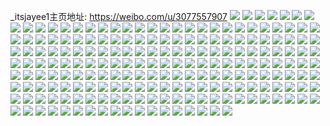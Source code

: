 _itsjayee1主页地址: https://weibo.com/u/3077557907 
![](https://wx4.sinaimg.cn/mw2000/b76fce93gy1h95wquapmlj22c0340u0x.jpg) 
![](https://wx4.sinaimg.cn/mw2000/b76fce93gy1h95wjpyvktj22112pdb29.jpg) 
![](https://wx4.sinaimg.cn/mw2000/b76fce93gy1h95wip6q0uj22442the81.jpg) 
![](https://wx4.sinaimg.cn/mw2000/b76fce93gy1h95wqrpmfvj22c0340u0x.jpg) 
![](https://wx4.sinaimg.cn/mw2000/b76fce93gy1h95wikm6k8j22dc35sqv6.jpg) 
![](https://wx4.sinaimg.cn/mw2000/b76fce93gy1h95wqszwhpj22c0340x6p.jpg) 
![](https://wx4.sinaimg.cn/mw2000/b76fce93gy1h95wirycibj21ox299u0x.jpg) 
![](https://wx4.sinaimg.cn/mw2000/b76fce93gy1h93n4ev7gbj21sc2ds1ky.jpg) 
![](https://wx4.sinaimg.cn/mw2000/b76fce93gy1h8e500vo7tj20u0140tho.jpg) 
![](https://wx4.sinaimg.cn/mw2000/b76fce93gy1h8e5025aptj20u0140dns.jpg) 
![](https://wx4.sinaimg.cn/mw2000/b76fce93gy1h8bzazn6yuj22c0340x6q.jpg) 
![](https://wx4.sinaimg.cn/mw2000/b76fce93gy1h894vlv44jj22c0340x6q.jpg) 
![](https://wx4.sinaimg.cn/mw2000/b76fce93gy1h894vv843rj22c0340b2b.jpg) 
![](https://wx4.sinaimg.cn/mw2000/b76fce93gy1h894xhibjvj222o3407wi.jpg) 
![](https://wx4.sinaimg.cn/mw2000/b76fce93gy1h894xjvj6tj222o3401ky.jpg) 
![](https://wx4.sinaimg.cn/mw2000/b76fce93gy1h894xm2mt5j222o340u0x.jpg) 
![](https://wx4.sinaimg.cn/mw2000/b76fce93gy1h8958077isj226q2wz4qs.jpg) 
![](https://wx4.sinaimg.cn/mw2000/b76fce93gy1h8958wch1sj21zn2hjx6r.jpg) 
![](https://wx4.sinaimg.cn/mw2000/b76fce93gy1h804z7xjcxj222o340hdu.jpg) 
![](https://wx4.sinaimg.cn/mw2000/b76fce93gy1h804zn3appj222o340b2a.jpg) 
![](https://wx4.sinaimg.cn/mw2000/b76fce93gy1h804z4wt6sj222o2li7wi.jpg) 
![](https://wx4.sinaimg.cn/mw2000/b76fce93gy1h8054jz2gmj223u35s7wi.jpg) 
![](https://wx4.sinaimg.cn/mw2000/b76fce93gy1h7vgqhg0owj20sg3jk7wh.jpg) 
![](https://wx4.sinaimg.cn/mw2000/b76fce93gy1h7vgqw57lqj20n038p1fj.jpg) 
![](https://wx4.sinaimg.cn/mw2000/b76fce93gy1h7vgqrklvpj222o3401kz.jpg) 
![](https://wx4.sinaimg.cn/mw2000/b76fce93gy1h7vgqt6k6lj218f1uok9u.jpg) 
![](https://wx4.sinaimg.cn/mw2000/b76fce93gy1h7vgr4ncdij21sc2dsb2a.jpg) 
![](https://wx4.sinaimg.cn/mw2000/b76fce93gy1h7vgqfdqtkj218g1uo4jk.jpg) 
![](https://wx4.sinaimg.cn/mw2000/b76fce93gy1h7vgsik9pdj218g1uoe0r.jpg) 
![](https://wx4.sinaimg.cn/mw2000/b76fce93gy1h7ul79003nj21sc2dsnpe.jpg) 
![](https://wx4.sinaimg.cn/mw2000/b76fce93gy1h7u9dnb6ahj21sc2dse82.jpg) 
![](https://wx4.sinaimg.cn/mw2000/b76fce93gy1h7u9dsp22mj21sc2dshdu.jpg) 
![](https://wx4.sinaimg.cn/mw2000/b76fce93gy1h7ul88dpbuj229n30vnpf.jpg) 
![](https://wx4.sinaimg.cn/mw2000/b76fce93gy1h7ul8cfe95j22c0340kjq.jpg) 
![](https://wx4.sinaimg.cn/mw2000/b76fce93gy1h7ul8h3b48j22db35sqv6.jpg) 
![](https://wx4.sinaimg.cn/mw2000/b76fce93gy1h7sv75j6u1j225a2v2u0x.jpg) 
![](https://wx4.sinaimg.cn/mw2000/b76fce93gy1h7k6de8tanj20nz0vzqes.jpg) 
![](https://wx4.sinaimg.cn/mw2000/b76fce93gy1h7k6fcocofj22c0340kjm.jpg) 
![](https://wx4.sinaimg.cn/mw2000/b76fce93gy1h76efp8s99j20sg35snpd.jpg) 
![](https://wx4.sinaimg.cn/mw2000/b76fce93gy1h76eolarf1j20n00r0n0p.jpg) 
![](https://wx4.sinaimg.cn/mw2000/b76fce93gy1h76e8nypt2j21sc2dswsg.jpg) 
![](https://wx4.sinaimg.cn/mw2000/b76fce93gy1h76e8kfha2j21sc2dskjl.jpg) 
![](https://wx4.sinaimg.cn/mw2000/b76fce93gy1h76eh2yrgcj21sc2ds4qq.jpg) 
![](https://wx4.sinaimg.cn/mw2000/b76fce93gy1h76f1aaf6ej20n00vfdh3.jpg) 
![](https://wx4.sinaimg.cn/mw2000/b76fce93gy1h76eq1esozj21sc2dskjl.jpg) 
![](https://wx4.sinaimg.cn/mw2000/b76fce93gy1h6y8y61v8mj21sc2dsgu7.jpg) 
![](https://wx4.sinaimg.cn/mw2000/b76fce93gy1h700frcd9qj21sc2dsx6p.jpg) 
![](https://wx4.sinaimg.cn/mw2000/b76fce93gy1h700fta83zj21kr23ob29.jpg) 
![](https://wx4.sinaimg.cn/mw2000/b76fce93gy1h700fz1rc0j21sc2dsk0a.jpg) 
![](https://wx4.sinaimg.cn/mw2000/b76fce93gy1h6u5gxyoz8j22c0314b2a.jpg) 
![](https://wx4.sinaimg.cn/mw2000/b76fce93gy1h6u5h0ekdtj20wx16r7gj.jpg) 
![](https://wx4.sinaimg.cn/mw2000/b76fce93gy1h6u5gzhokzj22c0340hdu.jpg) 
![](https://wx4.sinaimg.cn/mw2000/b76fce93gy1h6u5h45veij22c0340npe.jpg) 
![](https://wx4.sinaimg.cn/mw2000/b76fce93gy1h6u5h1z7klj22c0340na8.jpg) 
![](https://wx4.sinaimg.cn/mw2000/b76fce93gy1h6u5h7cj02j22br33oqv6.jpg) 
![](https://wx4.sinaimg.cn/mw2000/b76fce93gy1h6u5h5lizkj22c0340kjm.jpg) 
![](https://wx4.sinaimg.cn/mw2000/b76fce93gy1h6tkpsntghj223u35skjm.jpg) 
![](https://wx4.sinaimg.cn/mw2000/b76fce93gy1h6tkq0kc21j223u35sn7i.jpg) 
![](https://wx4.sinaimg.cn/mw2000/b76fce93gy1h6tkpyxqyaj223u35sguq.jpg) 
![](https://wx4.sinaimg.cn/mw2000/b76fce93gy1h6tkpqd8xlj223u35sqv6.jpg) 
![](https://wx4.sinaimg.cn/mw2000/b76fce93gy1h6tkpuenkoj223u35se82.jpg) 
![](https://wx4.sinaimg.cn/mw2000/b76fce93gy1h6tkswvde4j21hm28g0wh.jpg) 
![](https://wx4.sinaimg.cn/mw2000/b76fce93gy1h6tku15m8wj235s23unpe.jpg) 
![](https://wx4.sinaimg.cn/mw2000/b76fce93gy1h6byt33c20j223u35s41s.jpg) 
![](https://wx4.sinaimg.cn/mw2000/b76fce93gy1h6byti1g2mj223u35sn52.jpg) 
![](https://wx4.sinaimg.cn/mw2000/b76fce93gy1h6bytpouu8j223u35sdk9.jpg) 
![](https://wx4.sinaimg.cn/mw2000/b76fce93gy1h6byt75tedj223u35s0ug.jpg) 
![](https://wx4.sinaimg.cn/mw2000/b76fce93gy1h6byts0zv6j223u35shdt.jpg) 
![](https://wx4.sinaimg.cn/mw2000/b76fce93gy1h6byt132m2j223u35s41c.jpg) 
![](https://wx4.sinaimg.cn/mw2000/b76fce93gy1h64xwiv633j21xs2wphdu.jpg) 
![](https://wx4.sinaimg.cn/mw2000/b76fce93gy1h64xwnkmc2j21zc2z17av.jpg) 
![](https://wx4.sinaimg.cn/mw2000/b76fce93gy1h64xwl3wf3j21uj2rtjww.jpg) 
![](https://wx4.sinaimg.cn/mw2000/b76fce93gy1h64y6uwy5ej20u0140qc3.jpg) 
![](https://wx4.sinaimg.cn/mw2000/b76fce93gy1h62u30pjyzj223u2t478e.jpg) 
![](https://wx4.sinaimg.cn/mw2000/b76fce93gy1h62u3snrxej223u35shdv.jpg) 
![](https://wx4.sinaimg.cn/mw2000/b76fce93gy1h62u3k4wfaj223u35saqv.jpg) 
![](https://wx4.sinaimg.cn/mw2000/b76fce93gy1h62u3boae3j218g1n91g7.jpg) 
![](https://wx4.sinaimg.cn/mw2000/b76fce93gy1h62u2yiikhj22c033ywum.jpg) 
![](https://wx4.sinaimg.cn/mw2000/b76fce93gy1h62u38on5zj223u33kqbu.jpg) 
![](https://wx4.sinaimg.cn/mw2000/b76fce93gy1h62u3udwz8j20n03eon31.jpg) 
![](https://wx4.sinaimg.cn/mw2000/b76fce93gy1h62u2uy1r8j22c03404qr.jpg) 
![](https://wx4.sinaimg.cn/mw2000/b76fce93gy1h62u58q5jkj235s23uu0y.jpg) 
![](https://wx4.sinaimg.cn/mw2000/b76fce93gy1h62u714he7j22c0340122.jpg) 
![](https://wx4.sinaimg.cn/mw2000/b76fce93gy1h62u6vdi29j220q2c446a.jpg) 
![](https://wx4.sinaimg.cn/mw2000/b76fce93gy1h62u735kl0j225329ljv9.jpg) 
![](https://wx4.sinaimg.cn/mw2000/b76fce93gy1h60qmhl616j20n00qv780.jpg) 
![](https://wx4.sinaimg.cn/mw2000/b76fce93gy1h60qmiqrusj20r8108400.jpg) 
![](https://wx4.sinaimg.cn/mw2000/b76fce93gy1h60qmjax8kj20qo0w8jsw.jpg) 
![](https://wx4.sinaimg.cn/mw2000/b76fce93gy1h60qmjtuvpj20qo0xu757.jpg) 
![](https://wx4.sinaimg.cn/mw2000/b76fce93gy1h60qmmhndqj20dm0i5my0.jpg) 
![](https://wx4.sinaimg.cn/mw2000/b76fce93gy1h60qmkarhdj20di0hhjtm.jpg) 
![](https://wx4.sinaimg.cn/mw2000/b76fce93gy1h60qml5y8sj20dm0i7wic.jpg) 
![](https://wx4.sinaimg.cn/mw2000/b76fce93gy1h60qmllspvj20u00zztf5.jpg) 
![](https://wx4.sinaimg.cn/mw2000/b76fce93gy1h60qmm4e4zj20dm0i7tb1.jpg) 
![](https://wx4.sinaimg.cn/mw2000/b76fce93gy1h60qmh83ggj20bb0f8tb4.jpg) 
![](https://wx4.sinaimg.cn/mw2000/b76fce93gy1h60qmn5qegj20de0hkabo.jpg) 
![](https://wx4.sinaimg.cn/mw2000/b76fce93gy1h60qmnypjpj20dc0nqwff.jpg) 
![](https://wx4.sinaimg.cn/mw2000/b76fce93gy1h5gmry45jmj22c0340x6p.jpg) 
![](https://wx4.sinaimg.cn/mw2000/b76fce93gy1h5gn1ihq0bj22c02k2kjn.jpg) 
![](https://wx4.sinaimg.cn/mw2000/b76fce93gy1h5gmsccdgvj22c03401ky.jpg) 
![](https://wx4.sinaimg.cn/mw2000/b76fce93gy1h5gms0505rj222d2ibhdt.jpg) 
![](https://wx4.sinaimg.cn/mw2000/b76fce93gy1h5gms1exlej216o1kwx1j.jpg) 
![](https://wx4.sinaimg.cn/mw2000/b76fce93gy1h5gmsu5k2aj22c03404qq.jpg) 
![](https://wx4.sinaimg.cn/mw2000/b76fce93gy1h5gnh89llcj22c0340b2a.jpg) 
![](https://wx4.sinaimg.cn/mw2000/b76fce93gy1h5gnhcby97j221n2q6npd.jpg) 
![](https://wx4.sinaimg.cn/mw2000/b76fce93gy1h5gnhendj9j229b2xg1ky.jpg) 
![](https://wx4.sinaimg.cn/mw2000/b76fce93gy1h5gngzv92ej21uf26jb29.jpg) 
![](https://wx4.sinaimg.cn/mw2000/b76fce93gy1h55othxwy0j223u2iux6p.jpg) 
![](https://wx4.sinaimg.cn/mw2000/b76fce93gy1h55ottqhnbj21zv2mvkjl.jpg) 
![](https://wx4.sinaimg.cn/mw2000/b76fce93gy1h55oty005oj21pf2k51kx.jpg) 
![](https://wx4.sinaimg.cn/mw2000/b76fce93gy1h55jeno44pj21rm2cuhdt.jpg) 
![](https://wx4.sinaimg.cn/mw2000/b76fce93gy1h55jgcq15sj20s90w010b.jpg) 
![](https://wx4.sinaimg.cn/mw2000/b76fce93gy1h55jnkrdroj20u013wgvw.jpg) 
![](https://wx4.sinaimg.cn/mw2000/b76fce93gy1h55jgdzna3j21v22ddb29.jpg) 
![](https://wx4.sinaimg.cn/mw2000/b76fce93gy1h55jeobkdfj20u0140tmc.jpg) 
![](https://wx4.sinaimg.cn/mw2000/b76fce93gy1h55jewzef8j22c0340e82.jpg) 
![](https://wx4.sinaimg.cn/mw2000/b76fce93gy1h4w23funwaj216o1kwkjb.jpg) 
![](https://wx4.sinaimg.cn/mw2000/b76fce93gy1h4w23822euj227z2ahx6p.jpg) 
![](https://wx4.sinaimg.cn/mw2000/b76fce93gy1h4w23jruobj21zu2buu0y.jpg) 
![](https://wx4.sinaimg.cn/mw2000/b76fce93gy1h4w23cxnbaj22c0340hdv.jpg) 
![](https://wx4.sinaimg.cn/mw2000/b76fce93gy1h4w23etwhfj22c0340e83.jpg) 
![](https://wx4.sinaimg.cn/mw2000/b76fce93gy1h4w23i0bngj222y2hdhdu.jpg) 
![](https://wx4.sinaimg.cn/mw2000/b76fce93gy1h4w24z0ihhj22tc34wu10.jpg) 
![](https://wx4.sinaimg.cn/mw2000/b76fce93gy1h4w23avwdxj22172ckb2a.jpg) 
![](https://wx4.sinaimg.cn/mw2000/b76fce93gy1h4avss8d6rj223u2t4qv6.jpg) 
![](https://wx4.sinaimg.cn/mw2000/b76fce93gy1h4avswpwivj21qx2bv7wi.jpg) 
![](https://wx4.sinaimg.cn/mw2000/b76fce93gy1h4avwh5xwqj21sc2dse82.jpg) 
![](https://wx4.sinaimg.cn/mw2000/b76fce93gy1h5id3asztfj21p52cv000.jpg) 
![](https://wx4.sinaimg.cn/mw2000/b76fce93gy1h5id3efdd4j223i2sohdv.jpg) 
![](https://wx4.sinaimg.cn/mw2000/b76fce93gy1h5id3qunxnj20u00wn116.jpg) 
![](https://wx4.sinaimg.cn/mw2000/b76fce93gy1h3w8ngo7y5j21sc2dsb2b.jpg) 
![](https://wx4.sinaimg.cn/mw2000/b76fce93gy1h3w8ncuzduj21sc2dse83.jpg) 
![](https://wx4.sinaimg.cn/mw2000/b76fce93gy1h3wdonth1uj20n03eohdt.jpg) 
![](https://wx4.sinaimg.cn/mw2000/b76fce93gy1h3web5dy93j21sc2ds1kz.jpg) 
![](https://wx4.sinaimg.cn/mw2000/b76fce93gy1h3wdp6p2ikj21sc2ds4qr.jpg) 
![](https://wx4.sinaimg.cn/mw2000/b76fce93gy1h3web83f99j21sc2ds1kz.jpg) 
![](https://wx4.sinaimg.cn/mw2000/b76fce93gy1h3qggay360j20sg47pb2a.jpg) 
![](https://wx4.sinaimg.cn/mw2000/b76fce93gy1h3qgh6kx6tj21yh2lynpf.jpg) 
![](https://wx4.sinaimg.cn/mw2000/b76fce93gy1h3qggfc07gj20sg23u4p0.jpg) 
![](https://wx4.sinaimg.cn/mw2000/b76fce93gy1h3qgjpvcmuj20sg50lqv6.jpg) 
![](https://wx4.sinaimg.cn/mw2000/b76fce93gy1h3qghijl7qj20sg4et7wj.jpg) 
![](https://wx4.sinaimg.cn/mw2000/b76fce93gy1h3qgi4m7twj20sg35s1ky.jpg) 
![](https://wx4.sinaimg.cn/mw2000/b76fce93gy1h3qghvdjp9j20sg505b2b.jpg) 
![](https://wx4.sinaimg.cn/mw2000/b76fce93gy1h3qgiebfefj20sg47pb2a.jpg) 
![](https://wx4.sinaimg.cn/mw2000/b76fce93gy1h3qgin9i9xj20sg3y84qq.jpg) 
![](https://wx4.sinaimg.cn/mw2000/b76fce93gy1h3qggtsmhxj21sc2dsx6p.jpg) 
![](https://wx4.sinaimg.cn/mw2000/b76fce93gy1h3qgjzjzqbj21sc2dsb2a.jpg) 
![](https://wx4.sinaimg.cn/mw2000/b76fce93gy1h3qggzylwrj211c1uob29.jpg) 
![](https://wx4.sinaimg.cn/mw2000/b76fce93gy1h3qggm05clj21sc2dsu0x.jpg) 
![](https://wx4.sinaimg.cn/mw2000/b76fce93gy1h0y2muam5bj21oc28hb2a.jpg) 
![](https://wx4.sinaimg.cn/mw2000/b76fce93gy1gydn1xc0w1j22c0340kjn.jpg) 
![](https://wx4.sinaimg.cn/mw2000/b76fce93gy1gydn24t2nyj22c0340hdv.jpg) 
![](https://wx4.sinaimg.cn/mw2000/b76fce93gy1gwnwm19yfsj22c02mme82.jpg) 
![](https://wx4.sinaimg.cn/mw2000/b76fce93gy1gwnwmb6e6vj22c02hi7wi.jpg) 
![](https://wx4.sinaimg.cn/mw2000/b76fce93gy1gwnwlxoksoj21os1os000.jpg) 
![](https://wx4.sinaimg.cn/mw2000/b76fce93gy1gwnwm29jcpj2153192dxd.jpg) 
![](https://wx4.sinaimg.cn/mw2000/b76fce93gy1gwnwm6ko53j227u258e81.jpg) 
![](https://wx4.sinaimg.cn/mw2000/b76fce93gy1gwnwm80shbj215e15ek6h.jpg) 
![](https://wx4.sinaimg.cn/mw2000/b76fce93gy1gwnwmtqh19j21sc2dsb2a.jpg) 
![](https://wx4.sinaimg.cn/mw2000/b76fce93gy1gwnwmnsf8hj21sc2ds7wi.jpg) 
![](https://wx4.sinaimg.cn/mw2000/b76fce93gy1gwnwmif8nqj21sc2dsb2a.jpg) 
![](https://wx4.sinaimg.cn/mw2000/003mh7oLgy1gv5h8fwjzqj61n057su0y02.jpg) 
![](https://wx4.sinaimg.cn/mw2000/003mh7oLgy1gv5h8h3oq5j61i12911kx02.jpg) 
![](https://wx4.sinaimg.cn/mw2000/003mh7oLgy1gv5h8e7wq0j61n077iqv602.jpg) 
![](https://wx4.sinaimg.cn/mw2000/003mh7oLgy1gv5h8lvtlij62c0340x6r02.jpg) 
![](https://wx4.sinaimg.cn/mw2000/003mh7oLgy1gv5h8r7m4pj62c0340b2c02.jpg) 
![](https://wx4.sinaimg.cn/mw2000/003mh7oLgy1gv5hcjcs3jj60sg2wau0x02.jpg) 
![](https://wx4.sinaimg.cn/mw2000/003mh7oLgy1gv5h8w9zlqj62c0340kjm02.jpg) 
![](https://wx4.sinaimg.cn/mw2000/003mh7oLgy1gv5h8cel2hj62c0340e8502.jpg) 
![](https://wx4.sinaimg.cn/mw2000/003mh7oLgy1gv5huujagej62c02l8hdv02.jpg) 
![](https://wx4.sinaimg.cn/mw2000/003mh7oLgy1guvj5l49gpj60sg35sx6p02.jpg) 
![](https://wx4.sinaimg.cn/mw2000/003mh7oLgy1guvj5j1zh0j60sg35s7wh02.jpg) 
![](https://wx4.sinaimg.cn/mw2000/003mh7oLgy1guvj5fyb0fj60n02ez4qp02.jpg) 
![](https://wx4.sinaimg.cn/mw2000/003mh7oLgy1guvj8exie7j60sg2yoe8202.jpg) 
![](https://wx4.sinaimg.cn/mw2000/003mh7oLgy1guvj8jrfh9j60sg35s1ky02.jpg) 
![](https://wx4.sinaimg.cn/mw2000/003mh7oLgy1guvj5mtvznj60sg35sqv502.jpg) 
![](https://wx4.sinaimg.cn/mw2000/003mh7oLgy1gung92kke4j62c02lsnpe02.jpg) 
![](https://wx4.sinaimg.cn/mw2000/003mh7oLgy1gung914zl1j62c02cthdu02.jpg) 
![](https://wx4.sinaimg.cn/mw2000/003mh7oLgy1gung93am8jj60n01dsdrp02.jpg) 
![](https://wx4.sinaimg.cn/mw2000/003mh7oLgy1gung95m08rj62c03404qq02.jpg) 
![](https://wx4.sinaimg.cn/mw2000/003mh7oLgy1gung9aqfmkj61kw2dcnpf02.jpg) 
![](https://wx4.sinaimg.cn/mw2000/003mh7oLgy1gung987mjgj62c0340kjn02.jpg) 
![](https://wx4.sinaimg.cn/mw2000/003mh7oLgy1guf5inze7wj626g2dokjl02.jpg) 
![](https://wx4.sinaimg.cn/mw2000/003mh7oLgy1guf5ixn246j61zx28ne8202.jpg) 
![](https://wx4.sinaimg.cn/mw2000/003mh7oLgy1guf5iw3lzdj62b12kpu0y02.jpg) 
![](https://wx4.sinaimg.cn/mw2000/003mh7oLgy1guf5iorfaxj611i1e07nj02.jpg) 
![](https://wx4.sinaimg.cn/mw2000/003mh7oLgy1guf5j1omsjj60u0140anc02.jpg) 
![](https://wx4.sinaimg.cn/mw2000/003mh7oLgy1gua4eqipw4j61sc2dsnpe02.jpg) 
![](https://wx4.sinaimg.cn/mw2000/b76fce93gy1gspzjsd6x5j22c0340x6q.jpg) 
![](https://wx4.sinaimg.cn/mw2000/b76fce93gy1gspzjpe685j22c0340u0y.jpg) 
![](https://wx4.sinaimg.cn/mw2000/b76fce93gy1gspzmgfjg4j20n00r7jxq.jpg) 
![](https://wx4.sinaimg.cn/mw2000/b76fce93gy1gspzjvi8afj22c03407wj.jpg) 
![](https://wx4.sinaimg.cn/mw2000/b76fce93gy1gspzjytmv9j22c03404qr.jpg) 
![](https://wx4.sinaimg.cn/mw2000/b76fce93gy1gspzkr5bzwj21sc1sce81.jpg) 
![](https://wx4.sinaimg.cn/mw2000/b76fce93gy1gse3jmlndmj22c0340e87.jpg) 
![](https://wx4.sinaimg.cn/mw2000/b76fce93gy1gse3jorjuoj22942njkjl.jpg) 
![](https://wx4.sinaimg.cn/mw2000/b76fce93gy1gse3ke91e7j226b26b1kx.jpg) 
![](https://wx4.sinaimg.cn/mw2000/b76fce93gy1gse3kc18r5j21zq2nne86.jpg) 
![](https://wx4.sinaimg.cn/mw2000/b76fce93gy1gse3k5qt51j22c03401l4.jpg) 
![](https://wx4.sinaimg.cn/mw2000/b76fce93gy1gse863si4dj22c0345b2f.jpg) 
